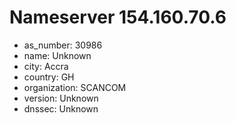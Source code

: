 # Nameserver 154.160.70.6

* as_number: 30986
* name: Unknown
* city: Accra
* country: GH
* organization: SCANCOM
* version: Unknown
* dnssec: Unknown
